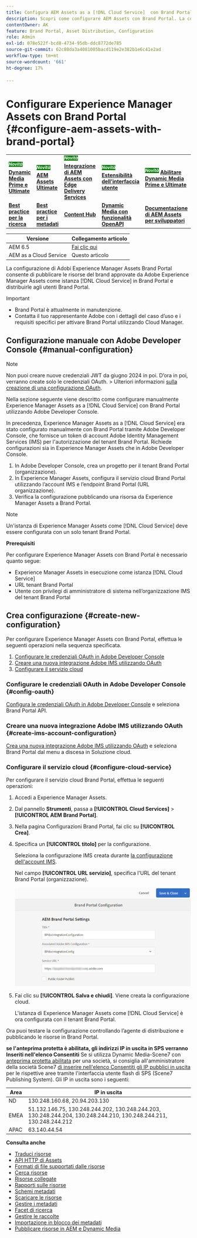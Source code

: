 ```yaml
---
title: Configura AEM Assets as a [!DNL Cloud Service]  con Brand Portal
description: Scopri come configurare AEM Assets con Brand Portal. La configurazione consente di pubblicare su Brand Portal le risorse del brand approvate da un’istanza di AEM e distribuirle agli utenti Brand Portal.
contentOwner: AK
feature: Brand Portal, Asset Distribution, Configuration
role: Admin
exl-id: 078e522f-bcd8-4734-95db-ddc8772de785
source-git-commit: 62c80da3a4081005bacd119e2e382b1e6c41e2ad
workflow-type: tm+mt
source-wordcount: '661'
ht-degree: 17%

---
```


# Configurare Experience Manager Assets con Brand Portal {#configure-aem-assets-with-brand-portal}

<table>
    <tr>
        <td>
            <sup style= "background-color:#008000; color:#FFFFFF; font-weight:bold"><i>Novità</i></sup> <a href="/help/assets/dynamic-media/dm-prime-ultimate.md"><b>Dynamic Media Prime e Ultimate</b></a>
        </td>
        <td>
            <sup style= "background-color:#008000; color:#FFFFFF; font-weight:bold"><i>Novità</i></sup> <a href="/help/assets/assets-ultimate-overview.md"><b>AEM Assets Ultimate</b></a>
        </td>
        <td>
            <sup style= "background-color:#008000; color:#FFFFFF; font-weight:bold"><i>Novità</i></sup> <a href="/help/assets/integrate-aem-assets-edge-delivery-services.md"><b>Integrazione di AEM Assets con Edge Delivery Services</b></a>
        </td>
        <td>
            <sup style= "background-color:#008000; color:#FFFFFF; font-weight:bold"><i>Novità</i></sup> <a href="/help/assets/aem-assets-view-ui-extensibility.md"><b>Estensibilità dell’interfaccia utente</b></a>
        </td>
          <td>
            <sup style= "background-color:#008000; color:#FFFFFF; font-weight:bold"><i>Novità</i></sup> <a href="/help/assets/dynamic-media/enable-dynamic-media-prime-and-ultimate.md"><b>Abilitare Dynamic Media Prime e Ultimate</b></a>
        </td>
    </tr>
    <tr>
        <td>
            <a href="/help/assets/search-best-practices.md"><b>Best practice per la ricerca</b></a>
        </td>
        <td>
            <a href="/help/assets/metadata-best-practices.md"><b>Best practice per i metadati</b></a>
        </td>
        <td>
            <a href="/help/assets/product-overview.md"><b>Content Hub</b></a>
        </td>
        <td>
            <a href="/help/assets/dynamic-media-open-apis-overview.md"><b>Dynamic Media con funzionalità OpenAPI</b></a>
        </td>
        <td>
            <a href="https://developer.adobe.com/experience-cloud/experience-manager-apis/"><b>Documentazione di AEM Assets per sviluppatori</b></a>
        </td>
    </tr>
</table>

| Versione | Collegamento articolo |
| -------- | ---------------------------- |
| AEM 6.5 | [Fai clic qui](https://experienceleague.adobe.com/docs/experience-manager-65/assets/brandportal/configure-aem-assets-with-brand-portal.html?lang=it) |
| AEM as a Cloud Service | Questo articolo |

La configurazione di Adobi Experience Manager Assets Brand Portal consente di pubblicare le risorse del brand approvate da Adobe Experience Manager Assets come istanza [!DNL Cloud Service] in Brand Portal e distribuirle agli utenti Brand Portal.

>[!IMPORTANT]
>
> * Brand Portal è attualmente in manutenzione.
> * Contatta il tuo rappresentante Adobe con i dettagli del caso d’uso e i requisiti specifici per attivare Brand Portal utilizzando Cloud Manager.

<!--

## Activate Brand Portal using Cloud Manager {#activate-brand-portal}

The Cloud Manager user activates Brand Portal for an Experience Manager Assets as a [!DNL Cloud Service] instance. The activation workflow creates the required configurations (authorization token, IMS configuration, and Brand Portal cloud service) at the backend and reflects the status of the Brand Portal tenant in Cloud Manager. Activating Brand Portal enables the Experience Manager Assets users to publish assets to Brand Portal and distribute them to the Brand Portal users.  

**Prerequisites** 

You require the following to activate Brand Portal on your Experience Manager Assets as a [!DNL Cloud Service] instance:

* An up and running Experience Manager Assets as a [!DNL Cloud Service] instance.
* A user having access to Cloud Manager, assigned to Profiles of the Cloud Manager Product. See [accessing Cloud Manager](https://experienceleague.adobe.com/docs/experience-manager-cloud-service/security/ims-support.html#accessing-cloud-manager) for more information. 

>[!NOTE]
>
>A configured production environment is required to an Experience Manager Assets as a [!DNL Cloud Service] instance to connect with Brand Portal tenant.

**Steps to activate Brand Portal**

You can activate Brand Portal while creating the production environments for your Experience Manager Assets as a [!DNL Cloud Service] instance, or separately. Let us assume that the environment was already created, and you are now required to activate Brand Portal.

1. Login to Adobe Cloud Manager and navigate to **[!UICONTROL Environments]**.
   
   The **[!UICONTROL Environments]** page displays the list of all the existing environments.

1. Select the environments (one by one) from the list to view the environment details.

   Brand Portal is entitled to one of the available environments and is reflected under the **[!UICONTROL Environment Information]**.

   Once you find the environment associated with Brand Portal, click the **[!UICONTROL Activate Brand Portal]** button to begin the activation workflow.

   ![Activate Brand Portal](assets/create-environment4.png)

1. It takes few mins to activate the Brand Portal tenant as the activation workflow creates the required configurations at the backend. Once the Brand Portal tenant is activated, the status changes to Activated. 

   ![View Status](assets/create-environment5.png)


>[!NOTE]
>
>Brand Portal must be activated on the same IMS org as of the Experience Manager Assets as a [!DNL Cloud Service] instance.
>
>If you have an existing Brand Portal cloud configuration ([manually configured using Adobe Developer Console](#manual-configuration)) for an IMS org (org1-existing) and your Experience Manager Assets as a [!DNL Cloud Service] instance is configured for another IMS org (org2-new), activating Brand Portal from the Cloud Manager resets the Brand Portal IMS org to `org2-new`. Although the manually configured cloud configuration on `org1-existing` is visible in the Experience Manager Assets author instance but will no longer be in use after activating Brand Portal from the Cloud Manager. 
>
>If the existing Brand Portal cloud configuration and Experience Manager Assets as a [!DNL Cloud Service] instance are using the same IMS org (org1), you only have to activate Brand Portal from the Cloud Manager. 
>
>Do not modify any autogenerated settings.

**See also**:

* [Add users and roles in Experience Manager Assets as a Cloud Service](https://experienceleague.adobe.com/docs/experience-manager-cloud-manager/using/requirements/setting-up-users-and-roles.html)

* [Manage environments in Cloud Manager](https://experienceleague.adobe.com/docs/experience-manager-cloud-service/implementing/using-cloud-manager/manage-environments.html#adding-environments)


**Login to your Brand Portal tenant**:

After activation of your Brand Portal tenant in Cloud Manager, you can login to Brand Portal from Admin Console or by directly using the tenant URL.

The default URL of your Brand Portal tenant is: `https://<tenant-id>.brand-portal.adobe.com/`.

Wherein, the Tenant id is the IMS org.


Perform the following steps if you are not sure of the Brand Portal URL:

1. Login to [Admin Console](https://adminconsole.adobe.com/) and navigate to **[!UICONTROL Products]**.
1. From the left panel, select **[!UICONTROL Adobe Experience Manager Brand Portal – Brand Portal]**.
1. Click **[!UICONTROL Go to Brand Portal]** to directly open Brand Portal in the browser.

   Or copy the Brand Portal tenant URL from the **[!UICONTROL Go to Brand Portal]** link and paste it in your browser to open the Brand Portal interface.

   ![Access Brand Portal](assets/access-bp-on-cloud.png)


**Test connection**

Perform the following steps to validate the connection between your Experience Manager Assets as a [!DNL Cloud Service] instance and Brand Portal tenant:

1. Login to Experience Manager Assets.

1. From the **Tools** panel, navigate to **[!UICONTROL Deployment]** > **[!UICONTROL Distribution]**.

    ![Navigate to the distribution option](assets/test-bpconfig1.png)

   A Brand Portal distribution agent (**[!UICONTROL bpdistributionagent0]**) is created under **[!UICONTROL Publish to Brand Portal]**.

   ![Create distribution agent](assets/test-bpconfig2.png)

1. Click **[!UICONTROL Publish to Brand Portal]** to open the distribution agent. 

   You can see the distribution queues under the **[!UICONTROL Status]** tab. 
   
   A distribution agent contains two queues: 
   * **processing-queue**: for the distribution of assets to Brand Portal. 

   * **error-queue**: for the assets where distribution has failed. 
   
   >[!NOTE]
   >
   >It is recommended to review the failures and  clear the **error-queue** periodically.  

   ![Processing queue for the distribution of assets](assets/test-bpconfig3.png)

1. To verify the connection between Experience Manager Assets as a [!DNL Cloud Service] and Brand Portal, click the **[!UICONTROL Test Connection]** icon.

   ![Verify connection between AEM and Brand Portal](assets/test-bpconfig4.png)

   A message appears that your *test package is successfully delivered*.

   >[!NOTE]
   >
   >Avoid disabling the distribution agent, as it can cause the distribution of the assets (running-in-queue) to fail.

To verify the connection between your Experience Manager Assets as a [!DNL Cloud Service] instance and Brand Portal tenant, publish an asset from Experience Manager Assets to Brand Portal. If the connection is successful, the published asset is visible in the Brand Portal interface.


You can now:

* [Publish assets from Experience Manager Assets to Brand Portal](publish-to-brand-portal.md)
* [Publish folders from Experience Manager Assets to Brand Portal](publish-to-brand-portal.md#publish-folders-to-brand-portal)
* [Publish collections from Experience Manager Assets to Brand Portal](publish-to-brand-portal.md#publish-collections-to-brand-portal)
* [Publish assets from Brand Portal to Experience Manager Assets](https://experienceleague.adobe.com/docs/experience-manager-brand-portal/using/asset-sourcing-in-brand-portal/brand-portal-asset-sourcing.html) - Asset Sourcing in Brand Portal
* [Publish presets, schemas, and facets to Brand Portal](https://experienceleague.adobe.com/docs/experience-manager-brand-portal/using/publish/publish-schema-search-facets-presets.html)
* [Publish tags to Brand Portal](https://experienceleague.adobe.com/docs/experience-manager-brand-portal/using/publish/brand-portal-publish-tags.html)

See [Brand Portal documentation](https://experienceleague.adobe.com/docs/experience-manager-brand-portal/using/home.html) for more information.

**Distribution logs**

You can monitor the distribution agent logs for the asset publishing workflow. 

Let us now publish an asset from Experience Manager Assets to Brand Portal and see the logs. 

1. Follow the steps (from 1 to 4) as shown in the **Test connection** section and navigate to the distribution agent page.
1. Click **[!UICONTROL Logs]** to view the processing and error logs.

   ![Processing and error logs](assets/test-bpconfig5.png)

The distribution agent has generated the following logs:

* INFO: It is a system-generated log that triggers on successful configuration of the distribution agent. 
* DSTRQ1 (Request 1): Triggers on test connection.

On publishing the asset, the following request and response logs are generated:

**Distribution agent request**:

* DSTRQ2 (Request 2): The asset publishing request is triggered.
* DSTRQ3 (Request 3): The system triggers another request to publish the Experience Manager Assets folder (in which the asset exists) and replicates the folder in Brand Portal.

**Distribution agent response**:

* queue-bpdistributionagent0 (DSTRQ2): The asset is published to Brand Portal.
* queue-bpdistributionagent0 (DSTRQ3): The system replicates the Experience Manager Assets folder (containing the asset) in Brand Portal.

In the above example, an additional request and response are triggered. The system could not find the parent folder (Add Path) in Brand Portal because the asset was published for the first time, therefore, it triggered an additional request to create a parent folder with the same name in Brand Portal where the asset is published.  

>[!NOTE]
>
>Additional request is generated in case the parent folder does not exist in Brand Portal or has been modified in Experience Manager Assets. 

Along with the automation workflow to activate Brand Portal on Experience Manager Assets as a [!DNL Cloud Service], there exists another method to manually configure Experience Manager Assets as a [!DNL Cloud Service] with Brand Portal using Adobe Developer Console which is not recommended anymore.

>[!NOTE]
>
>Contact Customer Support if you are facing any problem while activating your Brand Portal tenant.
-->

## Configurazione manuale con Adobe Developer Console {#manual-configuration}

>[!NOTE]
>
> Non puoi creare nuove credenziali JWT da giugno 2024 in poi. D’ora in poi, verranno create solo le credenziali OAuth.
> &#x200B;> Ulteriori informazioni [sulla creazione di una configurazione OAuth](https://experienceleague.adobe.com/en/docs/experience-manager-cloud-service/content/security/setting-up-ims-integrations-for-aem-as-a-cloud-service#creating-oauth-configuration:~:text=For%20example%3A-,Creating%20an%20OAuth%20configuration,-To%20create%20a).

Nella sezione seguente viene descritto come configurare manualmente Experience Manager Assets as a [!DNL Cloud Service] con Brand Portal utilizzando Adobe Developer Console.

In precedenza, Experience Manager Assets as a [!DNL Cloud Service] era stato configurato manualmente con Brand Portal tramite Adobe Developer Console, che fornisce un token di account Adobe Identity Management Services (IMS) per l&#39;autorizzazione del tenant Brand Portal. Richiede configurazioni sia in Experience Manager Assets che in Adobe Developer Console.

<!--1. In Experience Manager Assets, create an IMS account and generate a public key (certificate).-->
<!--1. Under the project, configure an API using the public key to create a service account connection.
1. Get the service account credentials and JSON Web Token (JWT) payload information.
1. In Experience Manager Assets, configure the IMS account using the service account credentials and JWT payload.-->
1. In Adobe Developer Console, crea un progetto per il tenant Brand Portal (organizzazione).
1. In Experience Manager Assets, configura il servizio cloud Brand Portal utilizzando l’account IMS e l’endpoint Brand Portal (URL organizzazione).
1. Verifica la configurazione pubblicando una risorsa da Experience Manager Assets a Brand Portal.

>[!NOTE]
>
>Un&#39;istanza di Experience Manager Assets come [!DNL Cloud Service] deve essere configurata con un solo tenant Brand Portal.

**Prerequisiti**

Per configurare Experience Manager Assets con Brand Portal è necessario quanto segue:

* Experience Manager Assets in esecuzione come istanza [!DNL Cloud Service]
* URL tenant Brand Portal
* Utente con privilegi di amministratore di sistema nell’organizzazione IMS del tenant Brand Portal

## Crea configurazione {#create-new-configuration}

Per configurare Experience Manager Assets con Brand Portal, effettua le seguenti operazioni nella sequenza specificata.

1. [Configurare le credenziali OAuth in Adobe Developer Console](#config-oauth)
1. [Creare una nuova integrazione Adobe IMS utilizzando OAuth](#create-ims-account-configuration)
1. [Configurare il servizio cloud](#configure-cloud-service)
   <!--1. [Obtain public certificate](#public-certificate)-->
<!--1. [Create service account (JWT) connection](#createnewintegration) 
1. [Configure IMS account](#create-ims-account-configuration)-->

<!--
### Create IMS configuration {#create-ims-configuration}

The IMS configuration authenticates your Experience Manager Assets as a [!DNL Cloud Service] instance with the Brand Portal tenant. 

IMS configuration includes two steps:

* [Obtain public certificate](#public-certificate) 
* [Configure IMS account](#create-ims-account-configuration)
-->
<!--

### Obtain public certificate {#public-certificate}

The public key (certificate) authenticates your profile on Adobe Developer Console.

1. Login to Experience Manager Assets.
1. From the **Tools** panel, navigate to **[!UICONTROL Security]** > **[!UICONTROL Adobe IMS Configurations]**.
1. In Adobe IMS Configurations page, click **[!UICONTROL Create]**. It will redirect to the **[!UICONTROL Adobe IMS Technical Account Configuration]** page. By default, the **Certificate** tab opens.
1. Select **[!UICONTROL Adobe Brand Portal]** in the **[!UICONTROL Cloud Solution]** drop-down list.  
1. Select the **[!UICONTROL Create new certificate]** check box and specify an **alias** for the public key. The alias serves as name of the public key. 
1. Click **[!UICONTROL Create certificate]**. Then, click **[!UICONTROL OK]** to generate the public key.

   ![Create Certificate](assets/ims-config2.png)

1. Click the **[!UICONTROL Download Public Key]** icon and save the public key (CRT) file on your machine.

   The public key is used later to configure API for your Brand Portal tenant and generate service account credentials in Adobe Developer Console.  

   ![Download Certificate](assets/ims-config3.png)

1. Click **[!UICONTROL Next]**.

    In the **Account** tab, Adobe IMS account is created which requires the service account credentials that are generated in Adobe Developer Console. Keep this page open for now.

    Open a new tab and [create a service account (JWT) connection in Adobe Developer Console](#createnewintegration) to get the credentials and JWT payload for configuring the IMS account. 
-->
<!--

### Create service account (JWT) connection {#createnewintegration}

In Adobe Developer Console, projects and APIs are configured at Brand Portal tenant (organization) level. Configuring an API creates a service account (JWT) connection. There are two methods to configure API, by generating a key pair (private and public keys) or by uploading a public key. To configure Experience Manager Assets with Brand Portal, you must generate a public key (certificate) in Experience Manager Assets and create credentials in Adobe Developer Console by uploading the public key. These credentials are required to configure the IMS account in Experience Manager Assets. Once the IMS account is configured, you can configure the Brand Portal cloud service in Experience Manager Assets.

Perform the following steps to generate the service account credentials and JWT payload:

1. Login to Adobe Developer Console with system administrator privileges on the IMS organization (Brand Portal tenant). The default URL is [https://www.adobe.com/go/devs_console_ui](https://www.adobe.com/go/devs_console_ui).


   >[!NOTE]
   >
   >Ensure that you have selected the correct IMS organization (Brand Portal tenant) from the drop-down (organization) list located at the upper-right corner.

1. Click **[!UICONTROL Create new project]**. A blank project with a system-generated name is created for your organization. 

   Click **[!UICONTROL Edit project]** to update the **[!UICONTROL Project Title]** and **[!UICONTROL Description]**, and click **[!UICONTROL Save]**.
   
1. In the **[!UICONTROL Project overview]** tab, click **[!UICONTROL Add API]**.

1. In the **[!UICONTROL Add an API window]**, select **[!UICONTROL AEM Brand Portal]** and click **[!UICONTROL Next]**. 

   Ensure that you have access to the Experience Manager Brand Portal service.

1. In the **[!UICONTROL Configure API]** window, click **[!UICONTROL Upload your public key]**. Then, click **[!UICONTROL Select a File]** and upload the public key (.crt file) that you have downloaded in the [obtain public certificate](#public-certificate) section. 

   Click **[!UICONTROL Next]**.

   ![Upload Public Key](assets/service-account3.png)

1. Verify the public key and click **[!UICONTROL Next]**.

1. Select **[!UICONTROL Assets Brand Portal]** as the default product profile and click **[!UICONTROL Save configured API]**. 

   ![Select Product Profile](assets/service-account4.png)

1. Once the API is configured, you are redirected to the API overview page. From the left navigation under **[!UICONTROL Credentials]**, click the **[!UICONTROL Service Account (JWT)]** option.

   >[!NOTE] 
   >
   >* You can view the credentials and perform actions such as generate JWT tokens, copy credential details, retrieve client secret, and so on.
   >* Currently, only the Adobe's Developer Console Service Account (JWT) credential type is supported. Do not use the `OAuth Server-to-Server` credential type until it is supported in mid-April. Read more at [JWT Credentials Deprecation in Adobe Developer Console](https://experienceleague.adobe.com/docs/experience-manager-cloud-service/content/security/jwt-credentials-deprecation-in-adobe-developer-console.html).

1. From the **[!UICONTROL Client Credentials]** tab, copy the **[!UICONTROL client ID]**. 

   Click **[!UICONTROL Retrieve Client Secret]** and copy the **[!UICONTROL client secret]**.

   ![Service Account Credentials](assets/service-account5.png)

1. Navigate to the **[!UICONTROL Generate JWT]** tab and copy the **[!UICONTROL JWT Payload]** information. 

You can now use the client ID (API key), client secret, and JWT payload to [configure the IMS account](#create-ims-account-configuration) in Experience Manager Assets.
-->
<!--
1. Click **[!UICONTROL Create Integration]**.

1. Select **[!UICONTROL Access an API]**, and click **[!UICONTROL Continue]**.

   ![Create New Integration](assets/create-new-integration1.png)

1. Create an integration page. 
   
   Select your organization from the drop-down list.

   In **[!UICONTROL Experience Cloud]**, Select **[!UICONTROL AEM Brand Portal]** and click **[!UICONTROL Continue]**. 

   If the Brand Portal option is disabled for you, ensure that you have selected correct organization from the drop-down box above the **[!UICONTROL Adobe Services]** option. If you do not know your organization, contact your administrator.

   ![Create Integration](assets/create-new-integration2.png)

1. Specify a name and description for the integration. Click **[!UICONTROL Select a File from your computer]** and upload the `AEM-Adobe-IMS.crt` file downloaded in the [obtain public certificates](#public-certificate) section.

1. Select the profile of your organization. 

   Or, select the default profile **[!UICONTROL Assets Brand Portal]** and click **[!UICONTROL Create Integration]**. The integration is created.

1. Click **[!UICONTROL Continue to integration details]** to view the integration information. 

   Copy the **[!UICONTROL API Key]** 
   
   Click **[!UICONTROL Retrieve Client Secret]** and copy the Client Secret key.

   ![API Key, Client Secret, and payload information of an integration](assets/create-new-integration3.png)

1. Navigate to **[!UICONTROL JWT]** tab, and copy the **[!UICONTROL JWT payload]**.

   The API Key, Client Secret key, and JWT payload information is used to create IMS account configuration.

-->

### Configurare le credenziali OAuth in Adobe Developer Console {#config-oauth}

[Configura le credenziali OAuth in Adobe Developer Console](https://experienceleague.adobe.com/en/docs/experience-manager-cloud-service/content/security/setting-up-ims-integrations-for-aem-as-a-cloud-service#credentials-in-the-developer-console) e seleziona Brand Portal API.

### Creare una nuova integrazione Adobe IMS utilizzando OAuth {#create-ims-account-configuration}

[Crea una nuova integrazione Adobe IMS utilizzando OAuth](https://experienceleague.adobe.com/en/docs/experience-manager-cloud-service/content/security/setting-up-ims-integrations-for-aem-as-a-cloud-service#creating-oauth-configuration) e seleziona Brand Portal dal menu a discesa in Soluzione cloud.

<!--
Ensure that you have performed the following steps:

* [Obtain public certificate](#public-certificate)
* [Create service account (JWT) connection](#createnewintegration)
-->

<!--1. Open the IMS Configuration and navigate to the **[!UICONTROL Account]** tab. Keep the page open while [obtaining the public certificate](#public-certificate).

1. Specify a **[!UICONTROL Title]** for the IMS account.

   In the **[!UICONTROL Authorization Server]** field, specify the URL: [https://ims-na1.adobelogin.com/](https://ims-na1.adobelogin.com/)  
-->
<!--
1. Complete the configuration based on details from the [Developer Console](https://developer.adobe.com/developer-console/docs/guides/authentication/ServerToServerAuthentication/implementation/). Click **[!UICONTROL Create]**.
-->
<!--Specify client ID in the **[!UICONTROL API key]** field, **[!UICONTROL Client Secret]**, and **[!UICONTROL Payload]** (JWT payload) that you have copied while [creating the service account (JWT) connection](#createnewintegration).

   The IMS account is configured. 

   ![IMS Account configuration](assets/create-new-integration6.png)

 <!--  
1. Select the IMS account configuration and click **[!UICONTROL Check Health]**.

   Click **[!UICONTROL Check]** in the dialog box. On successful configuration, a message appears that the *Token is retrieved successfully*.

   ![Adobe IMS Configurations Check Health.](assets/create-new-integration5.png)
-->
<!--
>[!CAUTION]
>
>You must have only one IMS configuration.
>
>Ensure that the IMS configuration passes the health check. If the configuration does not pass the health check, it is invalid. You must delete it and create another valid configuration.
-->

### Configurare il servizio cloud {#configure-cloud-service}

Per configurare il servizio cloud Brand Portal, effettua le seguenti operazioni:

1. Accedi a Experience Manager Assets.

1. Dal pannello **Strumenti**, passa a **[!UICONTROL Cloud Services]** > **[!UICONTROL AEM Brand Portal]**.

1. Nella pagina Configurazioni Brand Portal, fai clic su **[!UICONTROL Crea]**.

1. Specifica un **[!UICONTROL titolo]** per la configurazione.

   Seleziona la configurazione IMS creata durante [la configurazione dell&#39;account IMS](#create-ims-account-configuration).

   Nel campo **[!UICONTROL URL servizio]**, specifica l&#39;URL del tenant Brand Portal (organizzazione).

   ![Finestra di dialogo Configurazione Brand Portal.](assets/create-cloud-service.png)

1. Fai clic su **[!UICONTROL Salva e chiudi]**. Viene creata la configurazione cloud.

   L&#39;istanza di Experience Manager Assets come [!DNL Cloud Service] è ora configurata con il tenant Brand Portal.

Ora puoi testare la configurazione controllando l’agente di distribuzione e pubblicando le risorse in Brand Portal.

**se l&#39;anteprima protetta è abilitata, gli indirizzi IP in uscita in SPS verranno Inseriti nell&#39;elenco Consentiti**
Se si utilizza Dynamic Media-Scene7 con [anteprima protetta abilitata](#https://experienceleague.adobe.com/docs/dynamic-media-classic/using/upload-publish/testing-assets-making-them-public.html?lang=en) per una società, si consiglia all&#39;amministratore della società Scene7 [di inserire nell&#39;elenco Consentiti gli IP pubblici in uscita](#https://experienceleague.adobe.com/docs/dynamic-media-classic/using/upload-publish/testing-assets-making-them-public.html?lang=en#testing-the-secure-testing-service) per le rispettive aree tramite l&#39;interfaccia utente flash di SPS (Scene7 Publishing System).
Gli IP in uscita sono i seguenti:

| **Area** | **IP in uscita** |
|--- |--- |
| ND | 130.248.160.68, 20.94.203.130 |
| EMEA | 51.132.146.75, 130.248.244.202, 130.248.244.203, 130.248.244.204, 130.248.244.210, 130.248.244.211, 130.248.244.212 |
| APAC | 63.140.44.54 |

<!--
### Test configuration {#test-configuration}

Perform the following steps to validate the configuration:

1. Login to AEM Assets.

1. From the **Tools** panel, navigate to **[!UICONTROL Deployment]** > **[!UICONTROL Distribution]**.

    ![test-bpconfig1](assets/test-bpconfig1.png)

   A Brand Portal distribution agent (**[!UICONTROL bpdistributionagent0]**) is created under **[!UICONTROL Publish to Brand Portal]**.

   ![test-bpconfig2](assets/test-bpconfig2.png)


1. Click **[!UICONTROL Publish to Brand Portal]** to open the distribution agent. 

   You can see the distribution queues under the **[!UICONTROL Status]** tab. 
   
   A distribution agent contains two queues: 
   * **processing-queue**: for the distribution of assets to Brand Portal. 

   * **error-queue**: for the assets where distribution has failed. 
   
   >[!NOTE]
   >
   >It is recommended to review the failures and  clear the **error-queue** periodically.  

   ![test-bpconfig3](assets/test-bpconfig3.png)

1. To verify the connection between AEM Assets as a [!DNL Cloud Service] and Brand Portal, click the **[!UICONTROL Test Connection]** icon.

   ![test-bpconfig4](assets/test-bpconfig4.png)

   A message appears that your *test package is successfully delivered*.

   >[!NOTE]
   >
   >Avoid disabling the distribution agent, as it can cause the distribution of the assets (running-in-queue) to fail.

You can now:

* [Publish assets from AEM Assets to Brand Portal](publish-to-brand-portal.md)
* [Publish folders from AEM Assets to Brand Portal](publish-to-brand-portal.md#publish-folders-to-brand-portal)
* [Publish collections from AEM Assets to Brand Portal](publish-to-brand-portal.md#publish-collections-to-brand-portal)
* [Publish assets from Brand Portal to AEM Assets](https://experienceleague.adobe.com/docs/experience-manager-brand-portal/using/asset-sourcing-in-brand-portal/brand-portal-asset-sourcing.html) - Asset Sourcing in Brand Portal
* [Publish presets, schemas, and facets to Brand Portal](https://experienceleague.adobe.com/docs/experience-manager-brand-portal/using/publish/publish-schema-search-facets-presets.html)
* [Publish tags to Brand Portal](https://experienceleague.adobe.com/docs/experience-manager-brand-portal/using/publish/brand-portal-publish-tags.html)

See [Brand Portal documentation](https://experienceleague.adobe.com/docs/experience-manager-brand-portal/using/home.html) for more information.

## Distribution logs {#distribution-logs}

You can monitor the distribution agent logs for the asset publishing workflow. 

For example, we have published an asset from AEM Assets to Brand Portal to validate the configuration. 

1. Follow the steps (from 1 to 4) as shown in the [Test Configuration](#test-configuration) section and navigate to the distribution agent page.
1. Click **[!UICONTROL Logs]** to view the processing and error logs.

   ![ctest-bpconfig4](assets/ctest-bpconfig4.png)

The distribution agent has generated the following logs:

* INFO: This is a system-generated log that triggers on successful configuration of the distribution agent. 
* DSTRQ1 (Request 1): Triggers on test connection.

On publishing the asset, the following request and response logs are generated:

**Distribution agent request**:

* DSTRQ2 (Request 2): The asset publishing request is triggered.
* DSTRQ3 (Request 3): The system triggers another request to publish the AEM Assets folder (in which the asset exists) and replicates the folder in Brand Portal.

**Distribution agent response**:

* queue-bpdistributionagent0 (DSTRQ2): The asset is published to Brand Portal.
* queue-bpdistributionagent0 (DSTRQ3): The system replicates the AEM Assets folder (containing the asset) in Brand Portal.

In the above example, an additional request and response is triggered. The system could not find the parent folder (Add Path) in Brand Portal because the asset was published for the first time, therefore, it triggered an additional request to create a parent folder with the same name in Brand Portal where the asset is published.  

>[!NOTE]
>
>Additional request is generated in case the parent folder does not exist in Brand Portal or has been modified in AEM Assets. 
-->

<!--

## Additional information {#additional-information}

Go to `/system/console/slingmetrics` for statistics related to the distributed content:

1. **Counter metrics**
   * sling: `mac_sync_request_failure`
   * sling: `mac_sync_request_received`
   * sling: `mac_sync_request_success`

1. **Time metrics**
   * sling: `mac_sync_distribution_duration`
   * sling: `mac_sync_enqueue_package_duration`
   * sling: `mac_sync_setup_request_duration`

-->

<!--
   Comment Type: draft

   <li> </li>
   -->

<!--
   Comment Type: draft

   <li>Step text</li>
-->

**Consulta anche**

* [Traduci risorse](translate-assets.md)
* [API HTTP di Assets](mac-api-assets.md)
* [Formati di file supportati dalle risorse](file-format-support.md)
* [Cerca risorse](search-assets.md)
* [Risorse collegate](use-assets-across-connected-assets-instances.md)
* [Rapporti sulle risorse](asset-reports.md)
* [Schemi metadati](metadata-schemas.md)
* [Scaricare le risorse](download-assets-from-aem.md)
* [Gestire i metadati](manage-metadata.md)
* [Facet di ricerca](search-facets.md)
* [Gestire le raccolte](manage-collections.md)
* [Importazione in blocco dei metadati](metadata-import-export.md)
* [Pubblicare risorse in AEM e Dynamic Media](/help/assets/publish-assets-to-aem-and-dm.md)
